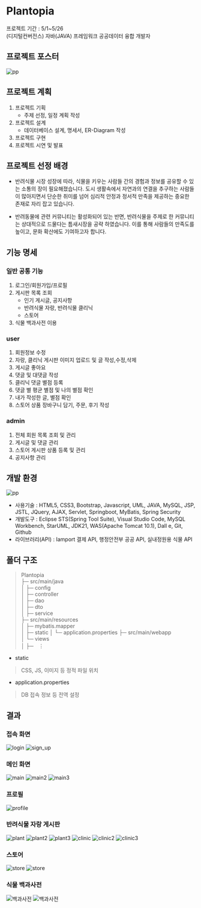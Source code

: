 # Plantopia

프로젝트 기간 : 5/1~5/26  
(디지털컨버전스) 자바(JAVA) 프레임워크 공공데이터 융합 개발자

## 프로젝트 포스터
![pp](./readme_images/플랜토피아_포스터.jpg)

## 프로젝트 계획
1. 프로젝트 기획
   - 주제 선정, 일정 계획 작성
3. 프로젝트 설계
   - 데이터베이스 설계, 명세서, ER-Diagram 작성
5. 프로젝트 구현
6. 프로젝트 시연 및 발표

## 프로젝트 선정 배경
 - 반려식물 시장 성장에 따라, 식물을 키우는 사람들 간의 경험과 정보를 공유할 수 있는 소통의 장이 필요해졌습니다. 도시 생활속에서 자연과의 연결을 추구하는 사람들이 많아지면서 단순한 취미를 넘어 심리적 안정과 정서적 만족을 제공하는 중요한 존재로 자리 잡고 있습니다.
   
 - 반려동물에 관련 커뮤니티는 활성화되어 있는 반면, 반려식물을 주제로 한 커뮤니티는 상대적으로 드물다는 틈새시장을 공략 하였습니다. 이를 통해 사람들의 만족도를 높이고, 문화 확산에도 기여하고자 합니다.

## 기능 명세
### 일반 공통 기능
   1. 로그인/회원가입/프로필
   2. 게시판 목록 조회
      - 인기 게시글, 공지사항
      - 반려식물 자랑, 반려식물 클리닉
      - 스토어
   3. 식물 백과사전 이용
### user
   1. 회원정보 수정
   2. 자랑, 클리닉 게시판 이미지 업로드 및 글 작성,수정,삭제
   3. 게시글 좋아요
   4. 댓글 및 대댓글 작성
   5. 클리닉 댓글 별점 등록
   6. 댓글 별 평균 별점 및 나의 별점 확인
   7. 내가 작성한 글, 별점 확인
   8. 스토어 상품 장바구니 담기, 주문, 후기 작성
### admin
   1. 전체 회원 목록 조회 및 관리
   2. 게시글 및 댓글 관리
   3. 스토어 게시판 상품 등록 및 관리
   4. 공지사항 관리

## 개발 환경
![pp](./readme_images/개발환경.png)
- 사용기술 : HTML5, CSS3, Bootstrap, Javascript, UML, JAVA, MySQL, JSP, JSTL, JQuery, AJAX, Servlet, Springboot, MyBatis, Spring Security
- 개발도구 : Eclipse STS(Spring Tool Suite), Visual Studio Code, MySQL Workbench, StarUML, JDK21, WAS(Apache Tomcat 10.1), Dall e, Git, Github
- 라이브러리(API) : Iamport 결제 API, 행정안전부 공공 API, 실내정원용 식물 API

## 폴더 구조
> Plantopia  
> ├─ src/main/java  
> │   ├─ config  
> │   ├─ controller    
> │   ├─ dao  
> │   ├─ dto  
> │   ├─ service  
> ├─ src/main/resources  
> │   ├─ mybatis.mapper  
> │   ├─ static
> │   └─ application.properties
> ├─ src/main/webapp  
> │   └─ views      
> │   ├─　⋮   

- static  
> CSS, JS, 이미지 등 정적 파일 위치  
- application.properties  
> DB 접속 정보 등 전역 설정
 
## 결과
### 접속 화면
![login](./readme_images/login.png)
![sign_up](./readme_images/sign_up.png)
### 메인 화면
![main](./readme_images/main.png)
![main2](./readme_images/main2.png)
![main3](./readme_images/main3.png)
### 프로필
![profile](./readme_images/profile.png)
### 반려식물 자랑 게시판
![plant](./readme_images/plant.png)
![plant2](./readme_images/plant2.png)
![plant3](./readme_images/plant3.png)
![clinic](./readme_images/clinic.png)
![clinic2](./readme_images/clinic2.png)
![clinic3](./readme_images/clinic3.png)
### 스토어
![store](./readme_images/store.png)
![store](./readme_images/store2.png)
### 식물 백과사전
![백과사전](./readme_images/백과사전.png)
![백과사전](./readme_images/백과사전2.png)

